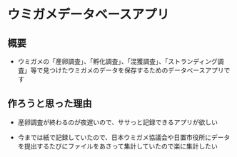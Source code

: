 # ウミガメデータベースアプリ

## 概要

- ウミガメの「産卵調査」、「孵化調査」、「混獲調査」、「ストランディング調査」等で見つけたウミガメのデータを保存するためのデータベースアプリです

## 作ろうと思った理由

- 産卵調査が終わるのが夜遅いので、ササっと記録できるアプリが欲しい

- 今までは紙で記録していたので、日本ウミガメ協議会や日置市役所にデータを提出するたびにファイルをあさって集計していたので楽に集計したい



